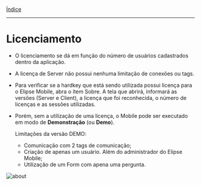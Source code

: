 [Índice](README.md#manual-elipse-mobile)

_________________________________________

# Licenciamento

* O licenciamento se dá em função do número de usuários cadastrados dentro da aplicação. 

* A licença de Server não possui nenhuma limitação de conexões ou tags. 

* Para verificar se a hardkey que está sendo utilizada possui licença para o Elipse Mobile, abra o ítem Sobre. A tela que abrirá, informará as versões (Server e Client), a licença que foi reconhecida, o número de licenças e as sessões utilizadas.

* Porém, sem a utilização de uma licença, o Mobile pode ser executado em modo de **Demonstração** (ou **Demo**).
  
  Limitações da versão DEMO:
  - Comunicação com 2 tags de comunicação;
  - Criação de apenas um usuário. Além do administrador do Elipse Mobile;
  - Utilização de um Form com apena uma pergunta.

![about](https://cloud.githubusercontent.com/assets/26389485/24013925/bf366a32-0a61-11e7-8e4f-e0bddb9ed6b9.png)

